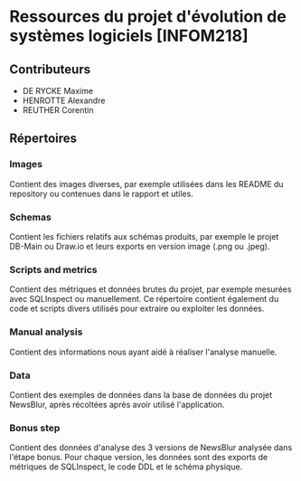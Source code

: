 # Ressources du projet d'évolution de systèmes logiciels [INFOM218]

## Contributeurs

- DE RYCKE Maxime
- HENROTTE Alexandre
- REUTHER Corentin

## Répertoires

### Images

Contient des images diverses, par exemple utilisées dans les README du repository ou contenues dans le rapport et utiles.

### Schemas

Contient les fichiers relatifs aux schémas produits, par exemple le projet DB-Main ou Draw.io et leurs exports en version image (.png ou .jpeg).

### Scripts and metrics

Contient des métriques et données brutes du projet, par exemple mesurées avec SQLInspect ou manuellement. Ce répertoire contient également du code et scripts divers utilisés pour extraire ou exploiter les données.

### Manual analysis

Contient des informations nous ayant aidé à réaliser l'analyse manuelle.

### Data

Contient des exemples de données dans la base de données du projet NewsBlur, après récoltées après avoir utilisé l'application.

### Bonus step

Contient des données d'analyse des 3 versions de NewsBlur analysée dans l'étape bonus. Pour chaque version, les données sont des exports de métriques de SQLInspect, le code DDL et le schéma physique.